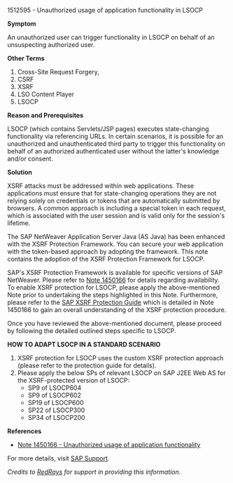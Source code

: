 1512595 - Unauthorized usage of application functionality in LSOCP

**Symptom**

An unauthorized user can trigger functionality in LSOCP on behalf of an unsuspecting authorized user.

**Other Terms**

1. Cross-Site Request Forgery,
2. CSRF
3. XSRF
4. LSO Content Player
5. LSOCP

**Reason and Prerequisites**

LSOCP (which contains Servlets/JSP pages) executes state-changing functionality via referencing URLs. In certain scenarios, it is possible for an unauthorized and unauthenticated third party to trigger this functionality on behalf of an authorized authenticated user without the latter's knowledge and/or consent.

**Solution**

XSRF attacks must be addressed within web applications. These applications must ensure that for state-changing operations they are not relying solely on credentials or tokens that are automatically submitted by browsers. A common approach is including a special token in each request, which is associated with the user session and is valid only for the session's lifetime.

The SAP NetWeaver Application Server Java (AS Java) has been enhanced with the XSRF Protection Framework. You can secure your web application with the token-based approach by adopting the framework. This note contains the adoption of the XSRF Protection Framework for LSOCP.

SAP's XSRF Protection Framework is available for specific versions of SAP NetWeaver. Please refer to [Note 1450166](https://me.sap.com/notes/1450166) for details regarding availability. To enable XSRF protection for LSOCP, please apply the above-mentioned Note prior to undertaking the steps highlighted in this Note. Furthermore, please refer to the [SAP XSRF Protection Guide](https://me.sap.com/notes/1450166) which is detailed in Note 1450166 to gain an overall understanding of the XSRF protection procedure.

Once you have reviewed the above-mentioned document, please proceed by following the detailed outlined steps specific to LSOCP.

**HOW TO ADAPT LSOCP IN A STANDARD SCENARIO**

1. XSRF protection for LSOCP uses the custom XSRF protection approach (please refer to the protection guide for details).
2. Please apply the below SPs of relevant LSOCP on SAP J2EE Web AS for the XSRF-protected version of LSOCP:
   - SP9 of LSOCP604
   - SP9 of LSOCP602
   - SP19 of LSOCP600
   - SP22 of LSOCP300
   - SP34 of LSOCP200

**References**

- [Note 1450166 - Unauthorized usage of application functionality](https://me.sap.com/notes/1450166)

For more details, visit [SAP Support](https://me.sap.com/notes/0001512595).

*Credits to [RedRays](https://redrays.io) for support in providing this information.*